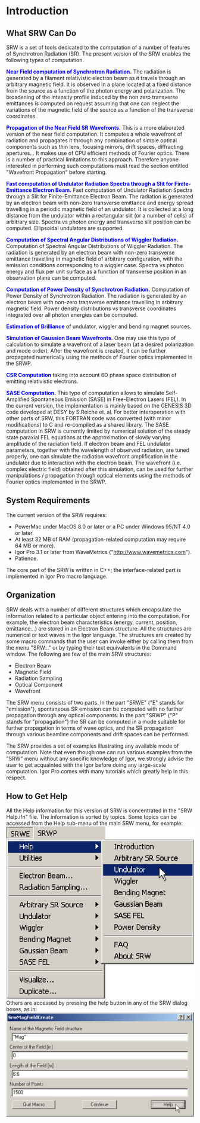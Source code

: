 # **Introduction**
## **What SRW Can Do**
SRW is a set of tools dedicated to the computation of a number of features of Synchrotron
Radiation (SR). The present version of the SRW enables the following types of computation.

<span style="color: blue;">**Near Field computation of Synchrotron Radiation.**</span> The radiation is generated by a filament
relativistic electron beam as it travels through an arbitrary magnetic field. It is observed in a
plane located at a fixed distance from the source as a function of the photon energy and
polarization. The broadening of the intensity profile induced by the non zero transverse
emittances is computed on request assuming that one can neglect the variations of the
magnetic field of the source as a function of the transverse coordinates.

<span style="color: blue;">**Propagation of the Near Field SR Wavefronts.**</span> This is a more elaborated version of the near
field computation. It computes a whole wavefront of radiation and propagates it through any
combination of simple optical components such as thin lens, focusing mirrors, drift spaces,
diffracting apertures... It makes use of CPU efficient methods of Fourier optics. There is a
number of practical limitations to this approach. Therefore anyone interested in performing such
computations must read the section entitled "Wavefront Propagation" before starting.

<span style="color: blue;">**Fast computation of Undulator Radiation Spectra through a Slit for Finite-Emittance
Electron Beam.**</span> Fast computation of Undulator Radiation Spectra through a Slit for Finite-Emittance
Electron Beam. The radiation is generated by an electron beam with non-zero transverse
emittance and energy spread travelling in a periodic magnetic field of an undulator. It is
collected at a long distance from the undulator within a rectangular slit (or a number of cells) of
arbitrary size. Spectra vs photon energy and transverse slit position can be computed. Ellipsoidal
undulators are supported.

<span style="color: blue;">**Computation of Spectral Angular Distributions of Wiggler Radiation.**</span> Computation of Spectral Angular Distributions of Wiggler Radiation. The radiation is
generated by an electron beam with non-zero transverse emittance travelling in magnetic field
of arbitrary configuration, with the emission conditions corresponding to a wiggler case. Spectra
vs photon energy and flux per unit surface as a function of transverse position in an observation
plane can be computed.

<span style="color: blue;">**Computation of Power Density of Synchrotron Radiation.**</span> Computation of Power Density of Synchrotron Radiation. The radiation is generated by an
electron beam with non-zero transverse emittance travelling in arbitrary magnetic field. Power
density distributions vs transverse coordinates integrated over all photon energies can be computed.

<span style="color: blue;">**Estimation of Brilliance**</span> of undulator, wiggler and bending magnet sources.

<span style="color: blue;">**Simulation of Gaussion Beam Wavefronts.**</span> One may use this type of calculation to simulate a
wavefront of a laser beam (at a desired polarization and mode order). After the wavefront is
created, it can be further propagated numerically using the methods of Fourier optics
implemented in the SRWP.

<span style="color: blue;">**CSR Computation**</span> taking into account 6D phase space distribution of emitting relativistic
electrons.

<span style="color: blue;">**SASE Computation.**</span> This type of computation allows to simulate Self-Amplified Spontaneous
Emission (SASE) in Free-Electron Lasers (FEL). In the current version, the implementation is
mainly based on the GENESIS 3D code developed at DESY by S.Reiche et. al. For better interoperation
with other parts of SRW, this FORTRAN code was converted (with minor
modifications) to C and re-compiled as a shared library.
The SASE computation in SRW is currently limited by numerical solution of the steady state
paraxial FEL equations at the approximation of slowly varying amplitude of the radiation field. If
electron beam and FEL undulator parameters, together with the wavelength of observed
radiation, are tuned properly, one can simulate the radiation wavefront amplification in the
undulator due to interaction with the electron beam. The wavefront (i.e. complex electric field)
obtained after this simulation, can be used for further manipulations / propagation through
optical elements using the methods of Fourier optics implemented in the SRWP.
## **System Requirements**
The current version of the SRW requires:
- PowerMac under MacOS 8.0 or later or a PC under Windows 95/NT 4.0 or later.
- At least 32 MB of RAM (propagation-related computation may require 64 MB or more).
- Igor Pro 3.1 or later from WaveMetrics ("http://www.wavemetrics.com").
- Patience.

The core part of the SRW is written in C++; the interface-related part is implemented in Igor Pro
macro language.
## **Organization**
SRW deals with a number of different structures which encapsulate the information related to a
particular object entering into the computation. For example, the electron beam characteristics
(energy, current, position, emittance...) are stored in an Electron Beam structure. All the
structures are numerical or text waves in the Igor language. The structures are created by some
macro commands that the user can invoke either by calling them from the menu "SRW..." or by
typing their text equivalents in the Command window. The following are few of the main SRW
structures:
- Electron Beam
- Magnetic Field
- Radiation Sampling
- Optical Component
- Wavefront

The SRW menu consists of two parts. In the part "SRWE" ("E" stands for "emission"),
spontaneous SR emission can be computed with no further propagation through any optical
components. In the part "SRWP" ("P" stands for "propagation") the SR can be computed in a
mode suitable for further propagation in terms of wave optics, and the SR propagation through various beamline components and drift spaces can be performed.

The SRW provides a set of examples illustrating any available mode of computation. Note that
even though one can run various examples from the "SRW" menu without any specific
knowledge of Igor, we strongly advise the user to get acquainted with the Igor before doing any
large-scale computation. Igor Pro comes with many tutorials which greatly help in this respect.
## **How to Get Help**
All the Help information for this version of SRW is concentrated in the "SRW Help.ifn" file. The
information is sorted by topics. Some topics can be accessed from the Help sub-menu of the
main SRW menu, for example:
![](image/p3_1.png)
Others are accessed by pressing the help button in any of the SRW dialog boxes, as in:
![](image/p3_2.png)
